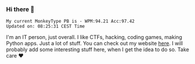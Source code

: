 ### Hi there 👋
<!-- PB START -->
```
My current MonkeyType PB is - WPM:94.21 Acc:97.42
Updated on: 08:25:31 CEST Time
```
<!-- PB END -->
I'm an IT person, just overall. I like CTFs, hacking, coding games, making Python apps. Just a lot of stuff.
You can check out my website [here](https://skill3472.github.io/).
I will probably add some interesting stuff here, when I get the idea to do so. Take care ❤️

